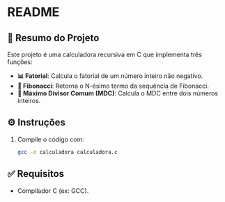 # README

## 📝 Resumo do Projeto

Este projeto é uma calculadora recursiva em C que implementa três funções:

- **📊 Fatorial**: Calcula o fatorial de um número inteiro não negativo.
- **🔢 Fibonacci**: Retorna o N-ésimo termo da sequência de Fibonacci.
- **📏 Máximo Divisor Comum (MDC)**: Calcula o MDC entre dois números inteiros.

## ⚙️ Instruções

1. Compile o código com:
   ```bash
   gcc -o calculadora calculadora.c
## ✅ Requisitos
- Compilador C (ex: GCC).
